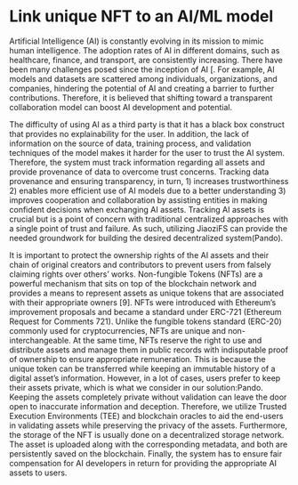 # Link unique NFT to an AI/ML model

Artificial Intelligence (AI) is constantly evolving in its mission to mimic human intelligence. The adoption rates of AI in different domains, such as healthcare, finance, and transport, are consistently increasing. There have been many challenges posed since the inception of AI [. For example, AI models and datasets are scattered among individuals, organizations, and companies, hindering the potential of AI and creating a barrier to further contributions. Therefore, it is believed that shifting toward a transparent collaboration model can boost AI development and potential.

The difficulty of using AI as a third party is that it has a black box construct that provides no explainability for the user. In addition, the lack of information on the source of data, training process, and validation techniques of the model makes it harder for the user to trust the AI system. Therefore, the system must track information regarding all assets and provide provenance of data to overcome trust concerns. Tracking data provenance and ensuring transparency, in turn, 1) increases trustworthiness 2) enables more efficient use of AI models due to a better understanding 3) improves cooperation and collaboration by assisting entities in making confident decisions when exchanging AI assets. Tracking AI assets is crucial but is a point of concern with traditional centralized approaches with a single point of trust and failure. As such, utilizing JiaoziFS can provide the needed groundwork for building the desired decentralized system(Pando).

It is important to protect the ownership rights of the AI assets and their chain of original creators and contributors to prevent users from falsely claiming rights over others’ works. Non-fungible Tokens (NFTs) are a powerful mechanism that sits on top of the blockchain network and provides a means to represent assets as unique tokens that are associated with their appropriate owners [9]. NFTs were introduced with Ethereum’s improvement proposals and became a standard under ERC-721 (Ethereum Request for Comments 721). Unlike the fungible tokens standard (ERC-20) commonly used for cryptocurrencies, NFTs are unique and non-interchangeable. At the same time, NFTs reserve the right to use and distribute assets and manage them in public records with indisputable proof of ownership to ensure appropriate remuneration. This is because the unique token can be transferred while keeping an immutable history of a digital asset’s information. However, in a lot of cases, users prefer to keep their assets private, which is what we consider in our solution:Pando. Keeping the assets completely private without validation can leave the door open to inaccurate information and deception. Therefore, we utilize Trusted Execution Environments (TEE) and blockchain oracles to aid the end-users in validating assets while preserving the privacy of the assets. Furthermore, the storage of the NFT is usually done on a decentralized storage network. The asset is uploaded along with the corresponding metadata, and both are persistently saved on the blockchain. Finally, the system has to ensure fair compensation for AI developers in return for providing the appropriate AI assets to users. 